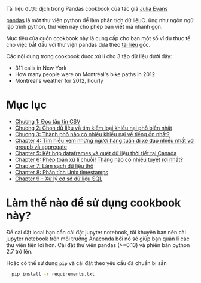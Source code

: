 Tài liệu được dịch trong Pandas cookbook của tác giả [Julia Evans](https://github.com/jvns)

[pandas](http://pandas.pydata.org/) là một thư viện python để làm phân tích dữ liệuC. ũng như ngôn ngữ lập trình python, thư viện này cho phép bạn viết mã nhanh gọn.

Mục tiêu của cuốn cookbook này là cung cấp cho bạn một số ví dụ thực tế cho việc bắt đầu với thư viện pandas dựa theo [tài liệu](http://pandas.pydata.org/pandas-docs/stable/) gốc.

Các nội dung trong cookbook được xử lí cho 3 tập dữ liệu dưới đây:

* 311 calls in New York
* How many people were on Montréal's bike paths in 2012
* Montreal's weather for 2012, hourly

Mục lục
=================


* [Chương 1: Đọc tập tin CSV]()
* [Chương 2: Chọn dữ liệu và tìm kiếm loại khiếu nại phổ biến nhất]()
* [Chương 3: Thành phố nào có nhiều khiếu nại về tiếng ồn nhất?]()
* [Chapter 4: Tìm hiểu xem những người hàng tuần đi xe đạp nhiều nhất với groupb và aggregate]()
* [Chapter 5: Kết hợp dataframes và quét dữ liệu thời tiết tại Canada]()
* [Chapter 6: Phép toán xử lí chuỗi! Tháng nào có nhiều tuyết rơi nhất?]()
* [Chapter 7: Làm sạch dữ liệu thô]()
* [Chapter 8: Phân tích Unix timestamps]()
* [Chapter 9 - Xử lý cơ sở dữ liệu SQL]()

Làm thế nào để sử dụng cookbook này?
========================

Để cài đặt local bạn cần cài đặt jupyter notebook, tôi khuyên bạn nên cài jupyter notebook trên môi trường Anaconda bởi nó sẽ giúp bạn quản lí các thư viện tiện lợi hơn.
Cài đặt thư viện pandas (&gt;=0.13) và phiên bản python 2.7 trở lên.

Hoặc có thể sử dụng `pip` và cài đặt theo yêu cầu đã chuẩn bị sẵn

```bash
  pip install -r requirements.txt
```